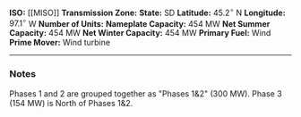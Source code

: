 **ISO:** [[MISO]]
**Transmission Zone:**
**State:** SD
**Latitude:** $45.2^\circ$ N
**Longitude:** $97.1^\circ$ W
**Number of Units:**
**Nameplate Capacity:** 454 MW
**Net Summer Capacity:** 454 MW
**Net Winter Capacity:** 454 MW
**Primary Fuel:** Wind
**Prime Mover:** Wind turbine

---
### Notes
Phases 1 and 2 are grouped together as "Phases 1&2" (300 MW). Phase 3 (154 MW) is North of Phases 1&2.